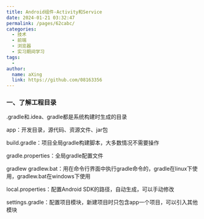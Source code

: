 ```yaml
---
title: Android组件-Activity和Service
date: 2024-01-21 03:32:47
permalink: /pages/62cabc/
categories:
  - 技术
  - 前端
  - 浏览器
  - 实习期间学习
tags:
  - 
author: 
  name: aXing
  link: https://github.com/08163356
---
```



### 一、了解工程目录

.gradle和.idea、gradle都是系统构建时生成的目录

app：开发目录，源代码、资源文件、jar包

build.gradle：项目全局gradle构建脚本，大多数情况不需要操作

gradle.properties：全局gradle配置文件

gradlew gradlew.bat：用在命令行界面中执行gradle命令的，gradle在linux下使用，gradlew.bat在windows下使用

<!-- more -->
local.properties：配置Android SDK的路径，自动生成，可以手动修改

settings.gradle：配置项目模块，新建项目时只包含app一个项目，可以引入其他模块

